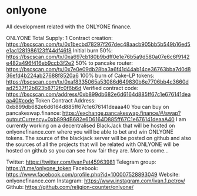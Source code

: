 # onlyone
All development related with the ONLYONE finance.

ONLYONE Total Supply: 1
Contract creation:
https://bscscan.com/tx/0x1becbd78297f267dec48aacb905bb5b549b16ed5e1ac1281986123ff44df46f8
Initial burn 50%:
https://bscscan.com/tx/0xa697cb180b9bdff0e1e76b5a9d580a07e6c6f9142e482a496f416eb9ccb3f2e2
50% to pancake router:
https://bscscan.com/tx/0x7e0e09db28ba3a6f41d44ab14ce36763bba7d0d836efd4b224ab27688f8520a6
100% burn of Cake-LP tokens:
https://bscscan.com/tx/0xaf8335065a53086d649830b6e7706bb4c3660dad2537f12b823b8712fc0f6b6d
Verified contract code:
https://bscscan.com/address/0xb899db682e6d6164d885ff67c1e676141deaaa40#code
Token Contract Address:
0xb899db682e6d6164d885ff67c1e676141deaaa40
You can buy on pancakeswap.finance:
https://exchange.pancakeswap.finance/#/swap?outputCurrency=0xb899dB682e6D6164D885ff67C1e676141deaaA40
I am currently working on a decentralised BlackJack that will be hosted on onlyonefinance.com where you will be able to bet and win ONLYONE tokens. The source of the blackjack server will be posted on github and also the sources of all the projects that will be related with ONLYONE will be hosted on github so you can see how fair they are.
More to come…

Twitter: https://twitter.com/IvanPet45963981
Telegram group: https://t.me/onlyone_token
Facebook: https://www.facebook.com/profile.php?id=100007528893049
Website: onlyonefinance.com
Instagram: https://www.instagram.com/ivan.1.petrov/ 
Github: https://github.com/religion-counter/onlyone/

